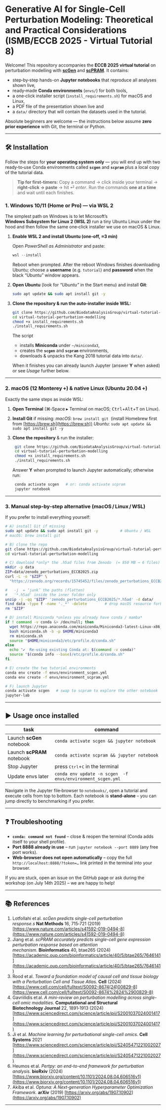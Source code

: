 # Generative AI for Single-Cell Perturbation Modeling: Theoretical and Practical Considerations (ISMB/ECCB 2025 - Virtual Tutorial 8)

Welcome! This repository accompanies the **ECCB 2025 virtual tutorial** on perturbation modelling with [**scGen**](https://github.com/theislab/scgen) and [**scPRAM**](https://github.com/jiang-q19/scPRAM). It contains:
* step‑by‑step hands-on **Jupyter notebooks** that reproduce all analyses shown live,
* ready‑made **Conda environments** (`envs/`) for both tools,
* a one‑click installer script (`install_requirements.sh`) for macOS and Linux, 
* a PDF file of the presentation shown live and
* a `data/` directory that will contain the datasets used in the tutorial.

Absolute beginners are welcome — the instructions below assume **zero prior experience** with Git, the terminal or Python.

---

## 🛠️ Installation

Follow the steps for **your operating system only** — you will end up with two ready‑to‑use Conda environments called **`scgen`** and **`scpram`** plus a local copy of the tutorial data.

> **Tip for first‑timers:**
> Copy a command → click inside your terminal → **right‑click → paste** → hit ⏎ *enter*.
> Run the commands **one at a time** and wait until each finishes.

### 1. Windows 10/11 (Home or Pro) — via **WSL 2**

The simplest path on Windows is to let Microsoft’s **Windows Subsystem for Linux 2
(WSL 2)** run a tiny Ubuntu Linux under the hood and then follow the same
one‑click installer we use on macOS & Linux.

1. **Enable WSL 2 and install Ubuntu (one‑off, ≈3 min)**

   Open *PowerShell as Administrator* and paste:

   ```powershell
   wsl --install
   ```

   Reboot when prompted.
   After the reboot Windows finishes downloading Ubuntu; choose a **username**
   (e.g. `tutorial`) and **password** when the black “Ubuntu” window appears.

2. **Open Ubuntu** (look for *“Ubuntu”* in the Start menu) and install **Git**:

   ```bash
   sudo apt update && sudo apt install git -y
   ```

3. **Clone the repository & run the auto‑installer inside WSL:**

   ```bash
   git clone https://github.com/BiodataAnalysisGroup/virtual-tutorial-perturbation-modelling.git
   cd virtual-tutorial-perturbation-modelling
   chmod +x install_requirements.sh
   ./install_requirements.sh
   ```

   The script

   * installs **Miniconda** under `~/miniconda3`,
   * creates the **`scgen`** and **`scpram`** environments,
   * downloads & unpacks the Kang 2018 tutorial data into `data/`.

   When it finishes you can already launch Jupyter (answer **Y** when asked) or
   see *Usage* further below.

---

### 2. macOS (12 Monterey +) & native **Linux** (Ubuntu 20.04 +)

Exactly the same steps as inside WSL:

1. **Open Terminal** (⌘‑Space ▸ Terminal on macOS; <kbd>Ctrl</kbd>+<kbd>Alt</kbd>+<kbd>T</kbd> on Linux).
2. **Install Git** if missing:
   *macOS*: `brew install git`  (install Homebrew first from [https://brew.sh](https://brew.sh))
   *Ubuntu*: `sudo apt update && sudo apt install git -y`
3. **Clone the repository** & run the installer:

   ```bash
    git clone https://github.com/BiodataAnalysisGroup/virtual-tutorial-perturbation-modelling.git
    cd virtual-tutorial-perturbation-modelling
    chmod +x install_requirements.sh
    ./install_requirements.sh
   ```

   Answer **Y** when prompted to launch Jupyter automatically; otherwise run:

   ```bash
    conda activate scgen   # or: conda activate scpram
    jupyter notebook
   ```

---

### 3. Manual step‑by‑step alternative (macOS / Linux / WSL)

If you prefer to install everything yourself:

```bash
# A) install Git if missing
sudo apt update && sudo apt install git -y          # Ubuntu / WSL
# macOS: brew install git

# B) clone the repo
git clone https://github.com/BiodataAnalysisGroup/virtual-tutorial-perturbation-modelling.git
cd virtual-tutorial-perturbation-modelling

# C) download *only* the .h5ad files from Zenodo  (≈ 850 MB → 6 files)
mkdir -p data
ZIP=data/zenodo_perturbations_ECCB2025.zip
curl -L -o "$ZIP" \
  "https://zenodo.org/records/15745452/files/zenodo_perturbations_ECCB2025.zip?download=1"

#   -j  = ‘junk’ the paths (flatten)
#   '*.h5ad' inside the inner folder only
unzip -j -qq "$ZIP" 'zenodo_perturbations_ECCB2025/*.h5ad' -d data/
find data -type f -name '._*' -delete        # drop macOS resource forks
rm "$ZIP"

# D) install Miniconda *unless you already have conda / mamba*
if ! command -v conda &> /dev/null; then
  wget https://repo.anaconda.com/miniconda/Miniconda3-latest-Linux-x86_64.sh -O miniconda.sh
  bash miniconda.sh -b -p $HOME/miniconda3
  rm miniconda.sh
  source "$HOME/miniconda3/etc/profile.d/conda.sh"
else
  echo "✔️  Re-using existing Conda at: $(command -v conda)"
  source "$(conda info --base)/etc/profile.d/conda.sh"
fi

# E) create the two tutorial environments
conda env create -f envs/environment_scgen.yml
conda env create -f envs/environment_scpram.yml

# F) launch Jupyter
conda activate scgen   # swap to scpram to explore the other notebook
jupyter-lab
```

---

## ▶️ Usage once installed

| task                       | command                                                    |
| -------------------------- | ---------------------------------------------------------- |
| Launch **scGen** notebook  | `conda activate scgen && jupyter notebook`                 |
| Launch **scPRAM** notebook | `conda activate scpram && jupyter notebook`                |
| Stop Jupyter               | press <kbd>Ctrl</kbd>+<kbd>C</kbd> in the terminal         |
| Update envs later          | `conda env update -n scgen  -f envs/environment_scgen.yml` |

Navigate in the Jupyter file‑browser to `notebooks/`, open a tutorial and execute cells from top to bottom. Each notebook is **stand‑alone** – you can jump directly to benchmarking if you prefer.

---

## ❓ Troubleshooting

* **`conda: command not found`** – close & reopen the terminal (Conda adds itself to your shell profile).
* **Port 8888 already in use** – run `jupyter notebook --port 8889` (any free port works).
* **Web‑browser does not open automatically** – copy the full `http://localhost:8888/?token=…` link printed in the terminal into your browser.

If you are stuck, open an issue on the GitHub page or ask during the workshop (on July 14th 2025) – we are happy to help!

---

## 📚 References

1. Lotfollahi et al. *scGen predicts single-cell perturbation response.s* **Nat Methods** 16, 715‑721 (2019) [https://www.nature.com/articles/s41592-019-0494-8](https://www.nature.com/articles/s41592-019-0494-8)
2. Jiang et al. *scPRAM accurately predicts single-cell gene expression perturbation response based on attention mechanism.* **Bioinformatics** 40, btae265 (2024) [https://academic.oup.com/bioinformatics/article/40/5/btae265/7646141](https://academic.oup.com/bioinformatics/article/40/5/btae265/7646141)
3. Rood et al. *Toward a foundation model of causal cell and tissue biology with a Perturbation Cell and Tissue Atlas.* **Cell** (2024) [https://www.cell.com/cell/fulltext/S0092-8674(24)00829-8](https://www.cell.com/cell/fulltext/S0092-8674%2824%2900829-8)
4. Gavriilidis et al. *A mini-review on perturbation modelling across single-cell omic modalities.* **Computational and Structural Biotechnology Journal** 22, 1891‑1913 (2024) [https://www.sciencedirect.com/science/article/pii/S2001037024001417](https://www.sciencedirect.com/science/article/pii/S2001037024001417)
5. Ji et al. *Machine learning for perturbational single-cell omics.* **Cell Systems** 2021 [https://www.sciencedirect.com/science/article/pii/S2405471221002027](https://www.sciencedirect.com/science/article/pii/S2405471221002027)
6. Heumos et al. *Pertpy: an end-to-end framework for perturbation analysis.* **bioRxiv** (2024) [https://www.biorxiv.org/content/10.1101/2024.08.04.606516v1](https://www.biorxiv.org/content/10.1101/2024.08.04.606516v1)
7. Akiba et al. *Optuna: A Next‑generation Hyperparameter Optimization Framework.* **arXiv** (2019) [https://arxiv.org/abs/1907.10902](https://arxiv.org/abs/1907.10902)

---